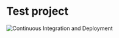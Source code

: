 # Test project

![Continuous Integration and Deployment](https://github.com/RauschSchottManuel/ci-cd-first-test/workflows/Continuous%20Integration%20and%20Deployment/badge.svg)
